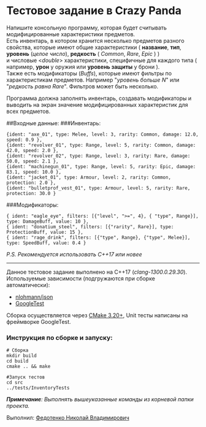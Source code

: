 # Тестовое задание в Crazy Panda

Напишите консольную программу, которая будет считывать модифицированные характеристики предметов.\
Есть инвентарь, в котором хранится несколько предметов разного свойства, которые имеют общие характеристики ( 
**название**, **тип**, **уровень** (_целое число_), **редкость** ( _Common_, _Rare_, _Epic_ ) )\
и числовые <_double_> характеристики, специфичные для каждого типа ( например, **урон** у оружия или **уровень защиты** у
брони ).\
Также есть модификаторы (_Buffs_), которые имеют фильтры по характеристикам предметов. Например "_уровень больше N_"
или "_редкость равна Rare_". Фильтров может быть несколько.

Программа должна заполнять инвентарь, создавать модификаторы и выводить на экран значение модифицированных
характеристик для всех предметов.

##Входные данные:
###Инвентарь:
```
{ident: "axe_01", type: Melee, level: 3, rarity: Common, damage: 12.0, speed: 0.9 },
{ident: "revolver_01", type: Range, level: 5, rarity: Common, damage: 42.0, speed: 2.0 },
{ident: "revolver_02", type: Range, level: 3, rarity: Rare, damage: 50.0, speed: 2.1 },
{ident: "machinegun_01", type: Range, level: 5, rarity: Epic, damage: 83.1, speed: 10.0 },
{ident: "jacket_01", type: Armour, level: 2, rarity: Common, protection: 2.0 },
{ident: "bulletprof_vest_01", type: Armour, level: 5, rarity: Rare, protection: 30.0 }
```
###Модификаторы:
```
{ ident: "eagle_eye", filters: [{"level", ">=", 4}, { "type", Range}], type: DamageBuff, value: 10 },
{ ident: "donatium_steel", filters: [{"rarity", Rare}], type: ProtectionBuff, value: 15 },
{ ident: "rage_drink", filters: [{"type", Range}, {"type", Melee}], type: SpeedBuff, value: 0.4 }
```
_P.S. Рекомендуется использовать C++17 или новее_
_____
Данное тестовое задание выполнено на C++17 (_clang-1300.0.29.30_).\
Используемые зависимости (подгружаются при сборке автоматически):
- [nlohmann/json](https://github.com/nlohmann/json.git)
- [GoogleTest](https://github.com/google/googletest.git)

Сборка осуществляется через [CMake 3.20+](https://cmake.org/), Unit тесты написаны на фреймворке GoogleTest.

### Инструкция по сборке и запуску:
```shell
# Сборка
mkdir build
cd build
cmake .. && make

#Запуск тестов
cd src
../tests/InventoryTests
```
_**Примечание**: Выполнять вышеуказанные команды из корневой папки проекта._

Выполнил: [Федотенко Николай Владимирович](https://github.com/kalkolay)
